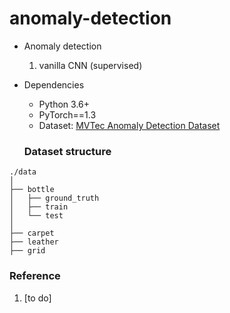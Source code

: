 # anomaly-detection

- Anomaly detection  
  1. vanilla CNN (supervised)

- Dependencies
  - Python 3.6+
  - PyTorch==1.3
  - Dataset: [MVTec Anomaly Detection Dataset]
  
  
  ### Dataset structure

```
./data   
│
├── bottle
│   ├── ground_truth
│   ├── train
│   └── test
│
├── carpet
├── leather
├── grid

```
  
  ### Reference
1. [to do]


[MVTec Anomaly Detection Dataset]: https://www.mvtec.com/company/research/datasets/mvtec-ad/

   

